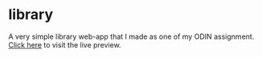 # library
A very simple library web-app that I made as one of my ODIN assignment.
[Click here](https://nail003.github.io/library) to visit the live preview.
